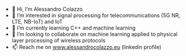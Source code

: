 - 👋 Hi, I’m Alessandro Colazzo
- 👀 I’m interested in signal processing for telecommunications (5G NR, LTE, NB-IoT) and IoT
- 🌱 I’m currently learning C++ and machine learning
- 💞️ I’m looking to collaborate on machine learning applied to physical layer processing of wireless protocols
- 📫 Reach me on www.alessandrocolazzo.eu (linkedin profile)

<!---
colazzoa/colazzoa is a ✨ special ✨ repository because its `README.md` (this file) appears on your GitHub profile.
You can click the Preview link to take a look at your changes.
--->
